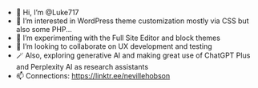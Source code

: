 - 👋 Hi, I’m @Luke717
- 👀 I’m interested in WordPress theme customization mostly via CSS but also some PHP...
- 🌱 I’m experimenting with the Full Site Editor and block themes
- 💞️ I’m looking to collaborate on UX development and testing
- 🪄 Also, exploring generative AI and making great use of ChatGPT Plus and Perplexity AI as research assistants
- 📫 Connections: https://linktr.ee/nevillehobson

<!---
Luke717/Luke717 is a ✨ special ✨ repository because its `README.md` (this file) appears on your GitHub profile.
You can click the Preview link to take a look at your changes.
--->
